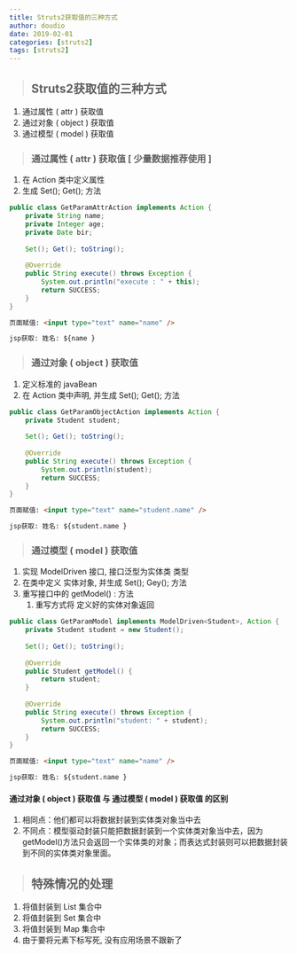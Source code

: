 ```yaml
---
title: Struts2获取值的三种方式
author: doudio
date: 2019-02-01
categories: [struts2]
tags: [struts2]
---
```


> ## Struts2获取值的三种方式

1. 通过属性 ( attr ) 获取值
2. 通过对象 ( object ) 获取值
3. 通过模型 ( model ) 获取值



> ### 通过属性 ( attr ) 获取值 [ 少量数据推荐使用 ]

1. 在 Action 类中定义属性
2. 生成 Set(); Get(); 方法

```java
public class GetParamAttrAction implements Action {
	private String name;
	private Integer age;
	private Date bir;
	
    Set(); Get(); toString();
    
    @Override
    public String execute() throws Exception {
		System.out.println("execute : " + this);
		return SUCCESS;
	}
}
```

```html
页面赋值: <input type="text" name="name" />
```

```html
jsp获取: 姓名: ${name }
```



> ### 通过对象 ( object ) 获取值

1. 定义标准的 javaBean
2. 在 Action 类中声明, 并生成 Set(); Get(); 方法

```java
public class GetParamObjectAction implements Action {
	private Student student;
	
    Set(); Get(); toString();
    
    @Override
	public String execute() throws Exception {
		System.out.println(student);
		return SUCCESS;
	}
}
```

```html
页面赋值: <input type="text" name="student.name" />
```

```html
jsp获取: 姓名: ${student.name }
```



> ### 通过模型 ( model ) 获取值

1. 实现 ModelDriven 接口, 接口泛型为实体类 类型
2. 在类中定义 实体对象, 并生成 Set(); Gey(); 方法
3. 重写接口中的 getModel() : 方法
   1. 重写方式将 定义好的实体对象返回

```java
public class GetParamModel implements ModelDriven<Student>, Action {
	private Student student = new Student();
	
    Set(); Get(); toString();
    
    @Override
	public Student getModel() {
		return student;
	}
    
	@Override
    public String execute() throws Exception {
		System.out.println("student: " + student);
		return SUCCESS;
	}
}
```

```html
页面赋值: <input type="text" name="name" />
```

```html
jsp获取: 姓名: ${student.name }
```

#### 通过对象 ( object ) 获取值 与 通过模型 ( model ) 获取值 的区别

1. 相同点：他们都可以将数据封装到实体类对象当中去  
2. 不同点：模型驱动封装只能把数据封装到一个实体类对象当中去，因为getModel()方法只会返回一个实体类的对象；而表达式封装则可以把数据封装到不同的实体类对象里面。 



> ## 特殊情况的处理

1. 将值封装到 List 集合中
2. 将值封装到 Set 集合中
3. 将值封装到 Map 集合中
4. 由于要将元素下标写死, 没有应用场景不跟新了